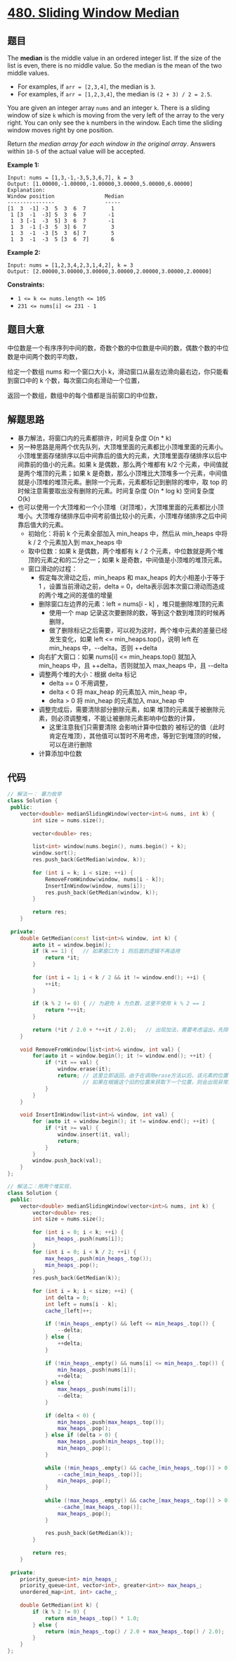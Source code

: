 # [480. Sliding Window Median](https://leetcode.com/problems/sliding-window-median/)

## 题目

The **median** is the middle value in an ordered integer list. If the size of the list is even, there is no middle value. So the median is the mean of the two middle values.

- For examples, if `arr = [2,3,4]`, the median is `3`.
- For examples, if `arr = [1,2,3,4]`, the median is `(2 + 3) / 2 = 2.5`.

You are given an integer array `nums` and an integer `k`. There is a sliding window of size `k` which is moving from the very left of the array to the very right. You can only see the `k` numbers in the window. Each time the sliding window moves right by one position.

Return *the median array for each window in the original array*. Answers within `10-5` of the actual value will be accepted.

 

**Example 1:**

```
Input: nums = [1,3,-1,-3,5,3,6,7], k = 3
Output: [1.00000,-1.00000,-1.00000,3.00000,5.00000,6.00000]
Explanation: 
Window position                Median
---------------                -----
[1  3  -1] -3  5  3  6  7        1
 1 [3  -1  -3] 5  3  6  7       -1
 1  3 [-1  -3  5] 3  6  7       -1
 1  3  -1 [-3  5  3] 6  7        3
 1  3  -1  -3 [5  3  6] 7        5
 1  3  -1  -3  5 [3  6  7]       6
```

**Example 2:**

```
Input: nums = [1,2,3,4,2,3,1,4,2], k = 3
Output: [2.00000,3.00000,3.00000,3.00000,2.00000,3.00000,2.00000]
```

 

**Constraints:**

- `1 <= k <= nums.length <= 105`
- `231 <= nums[i] <= 231 - 1`

## 题目大意

中位数是一个有序序列中间的数，奇数个数的中位数是中间的数，偶数个数的中位数是中间两个数的平均数，

给定一个数组 nums 和一个窗口大小 k，滑动窗口从最左边滑向最右边，你只能看到窗口中的 k 个数，每次窗口向右滑动一个位置，

返回一个数组，数组中的每个值都是当前窗口的中位数，

## 解题思路

* 暴力解法，将窗口内的元素都排许，时间复杂度 O(n * k)
* 另一种思路是用两个优先队列，大顶堆里面的元素都比小顶堆里面的元素小。小顶堆里面存储排序以后中间靠后的值大的元素，大顶堆里面存储排序以后中间靠前的值小的元素。如果 k 是偶数，那么两个堆都有 k/2 个元素，中间值就是两个堆顶的元素；如果 k 是奇数，那么小顶堆比大顶堆多一个元素，中间值就是小顶堆的堆顶元素。删除一个元素，元素都标记到删除的堆中，取 top 的时候注意需要取出没有删除的元素。时间复杂度 O(n * log k) 空间复杂度 O(k)
* 也可以使用一个大顶堆和一个小顶堆（对顶堆），大顶堆里面的元素都比小顶堆小。大顶堆存储排序后中间考前值比较小的元素，小顶堆存储排序之后中间靠后值大的元素。
  * 初始化：将前 k 个元素全部加入 min_heaps 中，然后从 min_heaps 中将 k / 2 个元素加入到 max_heaps 中
  * 取中位数：如果 k 是偶数，两个堆都有 k / 2 个元素，中位数就是两个堆顶的元素之和的二分之一；如果 k 是奇数，中间值是小顶堆的堆顶元素。
  * 窗口滑动的过程：
    * 假定每次滑动之后，min_heaps 和 max_heaps 的大小相差小于等于 1 ，设置当前滑动之前，delta = 0，delta表示因本次窗口滑动而造成的两个堆之间的差值的增量
    * 删除窗口左边界的元素：left = nums[i - k] ，堆只能删除堆顶的元素
      * 使用一个 map 记录这次要删除的数，等到这个数到堆顶的时候再删除，
      * 做了删除标记之后需要，可以视为这时，两个堆中元素的差量已经发生变化，如果 left <= min_heaps.top()，说明 left 在min_heaps 中，--delta，否则 ++delta
    * 向右扩大窗口：如果 nums[i] <= min_heaps.top() 就加入 min_heaps 中，且 ++delta，否则就加入 max_heaps 中，且 --delta
    * 调整两个堆的大小：根据 delta 标记
      * delta == 0 不用调整，
      * delta < 0 将 max_heap 的元素加入 min_heap 中，
      * delta > 0 将 min_heap 的元素加入 max_heap 中
    * 调整完成后，需要清除部分删除元素，如果 堆顶的元素属于被删除元素，则必须调整堆，不能让被删除元素影响中位数的计算，
      * 这里注意我们只需要清除 会影响计算中位数的 被标记的值（此时肯定在堆顶），其他值可以暂时不用考虑，等到它到堆顶的时候，可以在进行删除
    * 计算添加中位数

## 代码

````c++
// 解法一： 暴力枚举
class Solution {
 public:
    vector<double> medianSlidingWindow(vector<int>& nums, int k) {
        int size = nums.size();
        
        vector<double> res;
        
        list<int> window(nums.begin(), nums.begin() + k);
        window.sort();
        res.push_back(GetMedian(window, k));
        
        for (int i = k; i < size; ++i) {
            RemoveFromWindow(window, nums[i - k]);
            InsertInWindow(window, nums[i]);
            res.push_back(GetMedian(window, k));
        }
        
        return res;
    }
    
 private:
    double GetMedian(const list<int>& window, int k) {
        auto it = window.begin();
        if (k == 1) {	// 如果窗口为 1 则后面的逻辑不再适用
            return *it;
        }
        
        for (int i = 1; i < k / 2 && it != window.end(); ++i) {
            ++it;
        }
        
        if (k % 2 != 0) { // 为避免 k 为负数，这里不使用 k % 2 == 1
            return *++it;
        }
        
        return (*it / 2.0 + *++it / 2.0);	// 出现加法，需要考虑溢出，先除再加
    }
    
    void RemoveFromWindow(list<int>& window, int val) {
        for(auto it = window.begin(); it != window.end(); ++it) {
            if (*it == val) {
                window.erase(it);
                return; // 这里立即返回，由于在调用erase方法以后，该元素的位置已经被删除，
                        // 如果在根据这个旧的位置来获取下一个位置，则会出现异常。
            }
        }
    }
    
    void InsertInWindow(list<int>& window, int val) {
        for (auto it = window.begin(); it != window.end(); ++it) {
            if (*it >= val) {
                window.insert(it, val);
                return;
            }
        }
        window.push_back(val);
    }
};

// 解法二：用两个堆实现，
class Solution {
 public:
    vector<double> medianSlidingWindow(vector<int>& nums, int k) {
        vector<double> res;
        int size = nums.size();
        
        for (int i = 0; i < k; ++i) {
            min_heaps_.push(nums[i]);
        }
        for (int i = 0; i < k / 2; ++i) {
            max_heaps_.push(min_heaps_.top());
            min_heaps_.pop();
        }
        res.push_back(GetMedian(k));
        
        for (int i = k; i < size; ++i) {
            int delta = 0;
            int left = nums[i - k];
            cache_[left]++;
            
            if (!min_heaps_.empty() && left <= min_heaps_.top()) {
                --delta;
            } else {
                ++delta;
            }
            
            if (!min_heaps_.empty() && nums[i] <= min_heaps_.top()) {
                min_heaps_.push(nums[i]);
                ++delta;
            } else {
                max_heaps_.push(nums[i]);
                --delta;
            }
            
            if (delta < 0) {
                min_heaps_.push(max_heaps_.top());
                max_heaps_.pop();
            } else if (delta > 0) {
                max_heaps_.push(min_heaps_.top());
                min_heaps_.pop();
            }
            
            while (!min_heaps_.empty() && cache_[min_heaps_.top()] > 0) {
                --cache_[min_heaps_.top()];
                min_heaps_.pop();
            }
            
            while (!max_heaps_.empty() && cache_[max_heaps_.top()] > 0) {
                --cache_[max_heaps_.top()];
                max_heaps_.pop();
            }
            
            res.push_back(GetMedian(k));
        }
        
        return res;
    }
    
 private:
    priority_queue<int> min_heaps_;
    priority_queue<int, vector<int>, greater<int>> max_heaps_;
    unordered_map<int, int> cache_;
    
    double GetMedian(int k) {
        if (k % 2 != 0) {
            return min_heaps_.top() * 1.0;
        } else {
            return (min_heaps_.top() / 2.0 + max_heaps_.top() / 2.0);
        }
    }
};
````

